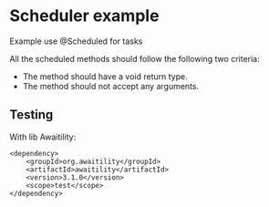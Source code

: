 # Scheduler example

Example use @Scheduled for tasks  

All the scheduled methods should follow the following two criteria:  
* The method should have a void return type.
* The method should not accept any arguments.

## Testing

With lib Awaitility:

```
<dependency>
    <groupId>org.awaitility</groupId>
    <artifactId>awaitility</artifactId>
    <version>3.1.0</version>
    <scope>test</scope>
</dependency>
```
